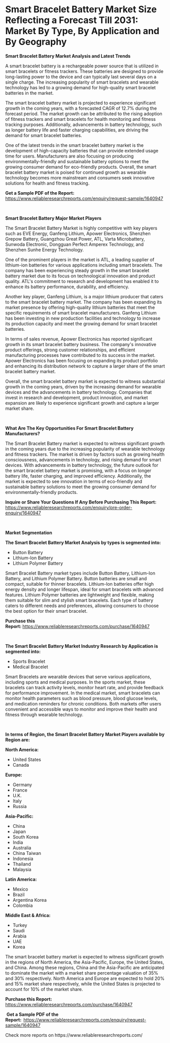 <p><h1>Smart Bracelet Battery Market Size Reflecting a Forecast Till 2031: Market By Type, By Application and By Geography</h1></p><p><strong>Smart Bracelet Battery Market Analysis and Latest Trends</strong></p>
<p><p>A smart bracelet battery is a rechargeable power source that is utilized in smart bracelets or fitness trackers. These batteries are designed to provide long-lasting power to the device and can typically last several days on a single charge. The increasing popularity of smart bracelets and wearable technology has led to a growing demand for high-quality smart bracelet batteries in the market.</p><p>The smart bracelet battery market is projected to experience significant growth in the coming years, with a forecasted CAGR of 12.7% during the forecast period. The market growth can be attributed to the rising adoption of fitness trackers and smart bracelets for health monitoring and fitness tracking purposes. Additionally, advancements in battery technology, such as longer battery life and faster charging capabilities, are driving the demand for smart bracelet batteries.</p><p>One of the latest trends in the smart bracelet battery market is the development of high-capacity batteries that can provide extended usage time for users. Manufacturers are also focusing on producing environmentally-friendly and sustainable battery options to meet the growing consumer demand for eco-friendly products. Overall, the smart bracelet battery market is poised for continued growth as wearable technology becomes more mainstream and consumers seek innovative solutions for health and fitness tracking.</p></p>
<p><strong>Get a Sample PDF of the Report:&nbsp;</strong> <a href="https://www.reliableresearchreports.com/enquiry/request-sample/1640947">https://www.reliableresearchreports.com/enquiry/request-sample/1640947</a></p>
<p>&nbsp;</p>
<p><strong>Smart Bracelet Battery Major Market Players</strong></p>
<p><p>The Smart Bracelet Battery Market is highly competitive with key players such as EVE Energy, Ganfeng Lithium, Apower Electronics, Shenzhen Grepow Battery, Guangzhou Great Power, ATL, Varta Microbattery, Sunwoda Electronic, Dongguan Perfect Amperex Technology, and Shenzhen Sunhe Energy Technology.</p><p>One of the prominent players in the market is ATL, a leading supplier of lithium-ion batteries for various applications including smart bracelets. The company has been experiencing steady growth in the smart bracelet battery market due to its focus on technological innovation and product quality. ATL's commitment to research and development has enabled it to enhance its battery performance, durability, and efficiency.</p><p>Another key player, Ganfeng Lithium, is a major lithium producer that caters to the smart bracelet battery market. The company has been expanding its market presence by offering high-quality lithium batteries that meet the specific requirements of smart bracelet manufacturers. Ganfeng Lithium has been investing in new production facilities and technology to increase its production capacity and meet the growing demand for smart bracelet batteries.</p><p>In terms of sales revenue, Apower Electronics has reported significant growth in its smart bracelet battery business. The company's innovative product offerings, strong customer relationships, and efficient manufacturing processes have contributed to its success in the market. Apower Electronics has been focusing on expanding its product portfolio and enhancing its distribution network to capture a larger share of the smart bracelet battery market.</p><p>Overall, the smart bracelet battery market is expected to witness substantial growth in the coming years, driven by the increasing demand for wearable devices and the advancements in battery technology. Companies that invest in research and development, product innovation, and market expansion are likely to experience significant growth and capture a larger market share.</p></p>
<p>&nbsp;</p>
<p><strong>What Are The Key Opportunities For Smart Bracelet Battery Manufacturers?</strong></p>
<p><p>The Smart Bracelet Battery market is expected to witness significant growth in the coming years due to the increasing popularity of wearable technology and fitness trackers. The market is driven by factors such as growing health consciousness, advancements in technology, and rising demand for smart devices. With advancements in battery technology, the future outlook for the smart bracelet battery market is promising, with a focus on longer battery life, faster charging, and improved efficiency. Additionally, the market is expected to see innovation in terms of eco-friendly and sustainable battery solutions to meet the growing consumer demand for environmentally-friendly products.</p></p>
<p><strong>Inquire or Share Your Questions If Any Before Purchasing This Report:</strong> <a href="https://www.reliableresearchreports.com/enquiry/pre-order-enquiry/1640947">https://www.reliableresearchreports.com/enquiry/pre-order-enquiry/1640947</a></p>
<p>&nbsp;</p>
<p><strong>Market Segmentation</strong></p>
<p><strong>The Smart Bracelet Battery Market Analysis by types is segmented into:</strong></p>
<p><ul><li>Button Battery</li><li>Lithium-Ion Battery</li><li>Lithium Polymer Battery</li></ul></p>
<p><p>Smart Bracelet Battery market types include Button Battery, Lithium-Ion Battery, and Lithium Polymer Battery. Button batteries are small and compact, suitable for thinner bracelets. Lithium-Ion batteries offer high energy density and longer lifespan, ideal for smart bracelets with advanced features. Lithium Polymer batteries are lightweight and flexible, making them suitable for slim and stylish smart bracelets. Each type of battery caters to different needs and preferences, allowing consumers to choose the best option for their smart bracelet.</p></p>
<p><strong>Purchase this Report:&nbsp;</strong><a href="https://www.reliableresearchreports.com/purchase/1640947">https://www.reliableresearchreports.com/purchase/1640947</a></p>
<p>&nbsp;</p>
<p><strong>The Smart Bracelet Battery Market Industry Research by Application is segmented into:</strong></p>
<p><ul><li>Sports Bracelet</li><li>Medical Bracelet</li></ul></p>
<p><p>Smart Bracelets are wearable devices that serve various applications, including sports and medical purposes. In the sports market, these bracelets can track activity levels, monitor heart rate, and provide feedback for performance improvement. In the medical market, smart bracelets can monitor health parameters such as blood pressure, blood glucose levels, and medication reminders for chronic conditions. Both markets offer users convenient and accessible ways to monitor and improve their health and fitness through wearable technology.</p></p>
<p>&nbsp;</p>
<p><strong>In terms of Region, the Smart Bracelet Battery Market Players available by Region are:</strong></p>
<p>
    <p> <strong> North America: </strong>
        <ul>
            <li>United States</li>
            <li>Canada</li>
        </ul>
        </p> 
    <p> <strong> Europe: </strong>
        <ul>
            <li>Germany</li>
            <li>France</li>
            <li>U.K.</li>
            <li>Italy</li>
            <li>Russia</li>
        </ul>
        </p> 
    <p> <strong> Asia-Pacific: </strong>
        <ul>
            <li>China</li>
            <li>Japan</li>
            <li>South Korea</li>
            <li>India</li>
            <li>Australia</li>
            <li>China Taiwan</li>
            <li>Indonesia</li>
            <li>Thailand</li>
            <li>Malaysia</li>
        </ul>
        </p> 
    <p> <strong> Latin America: </strong>
        <ul>
            <li>Mexico</li>
            <li>Brazil</li>
            <li>Argentina Korea</li>
            <li>Colombia</li>
        </ul>
        </p> 
    <p> <strong> Middle East & Africa: </strong>
        <ul>
            <li>Turkey</li>
            <li>Saudi</li>
            <li>Arabia</li>
            <li>UAE</li>
            <li>Korea</li>
        </ul>
    </p>
    </p>
<p><p>The smart bracelet battery market is expected to witness significant growth in the regions of North America, the Asia-Pacific, Europe, the United States, and China. Among these regions, China and the Asia-Pacific are anticipated to dominate the market with a market share percentage valuation of 35% and 30% respectively. North America and Europe are expected to hold 20% and 15% market share respectively, while the United States is projected to account for 10% of the market share.</p></p>
<p><strong>Purchase this Report: </strong><a href="https://www.reliableresearchreports.com/purchase/1640947">https://www.reliableresearchreports.com/purchase/1640947</a></p>
<p>&nbsp;<strong>Get a Sample PDF of the Report:&nbsp;&nbsp;</strong><a href="https://www.reliableresearchreports.com/enquiry/request-sample/1640947">https://www.reliableresearchreports.com/enquiry/request-sample/1640947</a></p>
<p><strong></strong></p>
<p>Check more reports on https://www.reliableresearchreports.com/</p>